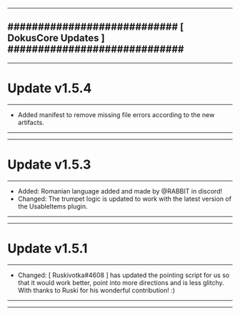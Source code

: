 --------------------------------------------------------------------------------
############################ [ DokusCore Updates ] #############################
--------------------------------------------------------------------------------
--------------------------------------------------------------------------------
# Update v1.5.4
--------------------------------------------------------------------------------
- Added manifest to remove missing file errors according to the new artifacts.
--------------------------------------------------------------------------------
--------------------------------------------------------------------------------
# Update v1.5.3
--------------------------------------------------------------------------------
- Added: Romanian language added and made by @RABBIT in discord!
- Changed: The trumpet logic is updated to work with the latest version
  of the UsableItems plugin.
--------------------------------------------------------------------------------
--------------------------------------------------------------------------------
# Update v1.5.1
--------------------------------------------------------------------------------
- Changed: [ Ruskivotka#4608 ] has updated the pointing script for us so that
  it would work better, point into more directions and is less glitchy. With
  thanks to Ruski for his wonderful contribution! :)
--------------------------------------------------------------------------------
--------------------------------------------------------------------------------
